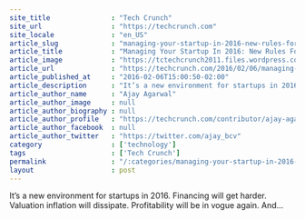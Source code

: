 ```yaml
---
site_title               : "Tech Crunch"
site_url                 : "https://techcrunch.com"
site_locale              : "en_US"
article_slug             : "managing-your-startup-in-2016-new-rules-for-a-new-environment"
article_title            : "Managing Your Startup In 2016: New Rules For A New Environment"
article_image            : "https://tctechcrunch2011.files.wordpress.com/2015/10/shutterstock_112249904.jpg?w=764&h=400&crop=1"
article_url              : "https://techcrunch.com/2016/02/06/managing-your-startup-in-2016-new-rules-for-a-new-environment/"
article_published_at     : "2016-02-06T15:00:50-02:00"
article_description      : "It’s a new environment for startups in 2016. Financing will get harder. Valuation inflation will dissipate. Profitability will be in vogue again. And..."
article_author_name      : "Ajay Agarwal"
article_author_image     : null
article_author_biography : null
article_author_profile   : "https://techcrunch.com/contributor/ajay-agarwal/"
article_author_facebook  : null
article_author_twitter   : "https://twitter.com/ajay_bcv"
category                 : ['technology']
tags                     : ['Tech Crunch']
permalink                : "/:categories/managing-your-startup-in-2016-new-rules-for-a-new-environment/"
layout                   : post
---
```


It’s a new environment for startups in 2016. Financing will get harder. Valuation inflation will dissipate. Profitability will be in vogue again. And...
